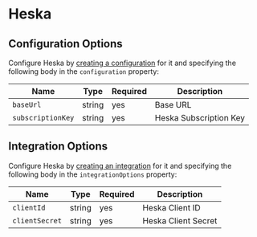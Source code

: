 # Heska

## Configuration Options
Configure Heska by [creating a configuration](/spec/docs/dmi/api/operations/create-a-provider-configuration) for it and specifying the following body in the `configuration` property:

| Name              | Type   | Required | Description            |
|-------------------|--------|----------|------------------------|
| `baseUrl`         | string | yes      | Base URL               |
| `subscriptionKey` | string | yes      | Heska Subscription Key |

## Integration Options
Configure Heska by [creating an integration](/spec/docs/dmi/api/operations/create-a-integration) for it and specifying the following body in the `integrationOptions` property:

| Name           | Type   | Required | Description         |
|----------------|--------|----------|---------------------|
| `clientId`     | string | yes      | Heska Client ID     |
| `clientSecret` | string | yes      | Heska Client Secret |
